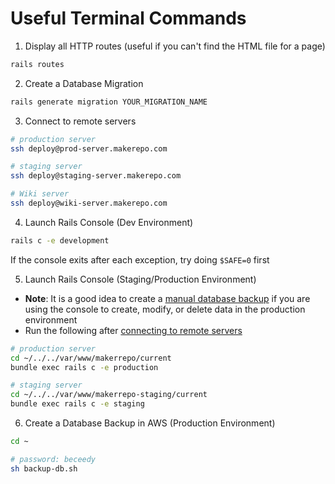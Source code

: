 # Useful Terminal Commands

1. Display all HTTP routes (useful if you can't find the HTML file for a page)

```bash
rails routes
```

2. Create a Database Migration

```bash
rails generate migration YOUR_MIGRATION_NAME
```

3. Connect to remote servers

```bash
# production server
ssh deploy@prod-server.makerepo.com

# staging server
ssh deploy@staging-server.makerepo.com

# Wiki server
ssh deploy@wiki-server.makerepo.com
```

4. Launch Rails Console (Dev Environment)

```bash
rails c -e development
```

If the console exits after each exception, try doing `$SAFE=0` first

5. Launch Rails Console (Staging/Production Environment)

- **Note**: It is a good idea to create a [manual database backup](#create-a-database-backup) if you are using the console to create, modify, or delete data in the production environment
- Run the following after [connecting to remote servers](#connecting-to-remote-servers)

```bash
# production server
cd ~/../../var/www/makerrepo/current
bundle exec rails c -e production

# staging server
cd ~/../../var/www/makerrepo-staging/current
bundle exec rails c -e staging
```

6. Create a Database Backup in AWS (Production Environment)

```bash
cd ~

# password: beceedy
sh backup-db.sh
```
